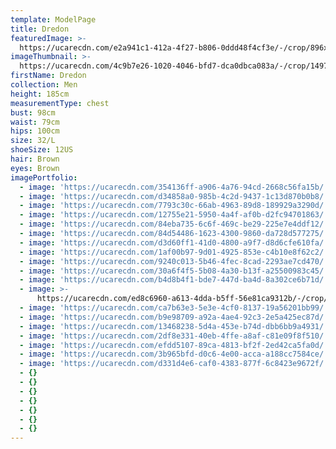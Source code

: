 ```yaml
---
template: ModelPage
title: Dredon
featuredImage: >-
  https://ucarecdn.com/e2a941c1-412a-4f27-b806-0ddd48f4cf3e/-/crop/896x374/266,0/-/preview/
imageThumbnail: >-
  https://ucarecdn.com/4c9b7e26-1020-4046-bfd7-dca0dbca083a/-/crop/1497x2023/0,0/-/preview/
firstName: Dredon
collection: Men
height: 185cm
measurementType: chest
bust: 98cm
waist: 79cm
hips: 100cm
size: 32/L
shoeSize: 12US
hair: Brown
eyes: Brown
imagePortfolio:
  - image: 'https://ucarecdn.com/354136ff-a906-4a76-94cd-2668c56fa15b/'
  - image: 'https://ucarecdn.com/d34858a0-985b-4c2d-9437-1c13d870b0b8/'
  - image: 'https://ucarecdn.com/7793c30c-66ab-4963-89d8-189929a3290d/'
  - image: 'https://ucarecdn.com/12755e21-5950-4a4f-af0b-d2fc94701863/'
  - image: 'https://ucarecdn.com/84eba735-6c6f-469c-be29-225e7e4ddf12/'
  - image: 'https://ucarecdn.com/84d54486-1623-4300-9860-da728d577275/'
  - image: 'https://ucarecdn.com/d3d60ff1-41d0-4800-a9f7-d8d6cfe610fa/'
  - image: 'https://ucarecdn.com/1af00b97-9d01-4925-853e-c4b10e8f62c2/'
  - image: 'https://ucarecdn.com/9240c013-5b46-4fec-8cad-2293ae7cd470/'
  - image: 'https://ucarecdn.com/30a6f4f5-5b08-4a30-b13f-a25500983c45/'
  - image: 'https://ucarecdn.com/b4d8b4f1-bde7-447d-ba4d-8a302ce6b71d/'
  - image: >-
      https://ucarecdn.com/ed8c6960-a613-4dda-b5ff-56e81ca9312b/-/crop/1604x2200/0,401/-/preview/
  - image: 'https://ucarecdn.com/ca7b63e3-5e3e-4cf0-8137-19a56201bb99/'
  - image: 'https://ucarecdn.com/b9e98709-a92a-4ae4-92c3-2e5a425ec87d/'
  - image: 'https://ucarecdn.com/13468238-5d4a-453e-b74d-dbb6bb9a4931/'
  - image: 'https://ucarecdn.com/2df8e331-40eb-4ffe-a8af-c81e09f8f510/'
  - image: 'https://ucarecdn.com/efdd5107-89ca-4813-bf2f-2ed42ca5fa0d/'
  - image: 'https://ucarecdn.com/3b965bfd-d0c6-4e00-acca-a188cc7584ce/'
  - image: 'https://ucarecdn.com/d331d4e6-caf0-4383-877f-6c8423e9672f/'
  - {}
  - {}
  - {}
  - {}
  - {}
  - {}
  - {}
---
```


